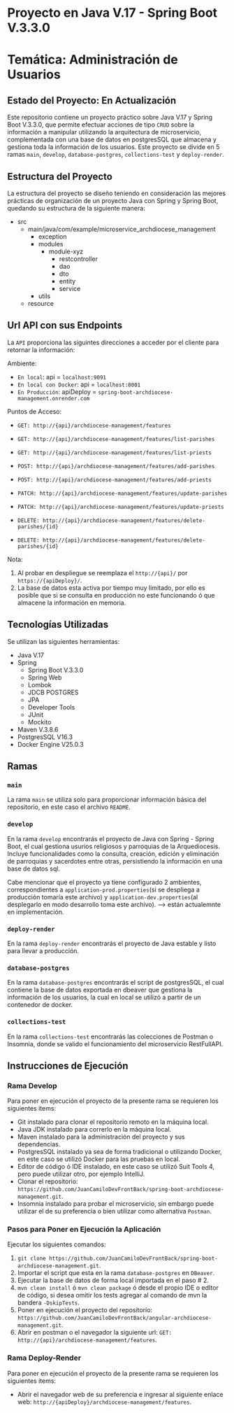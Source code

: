 # Proyecto en Java V.17 - Spring Boot V.3.3.0
# Temática: Administración de Usuarios
## Estado del Proyecto: En Actualización

Este repositorio contiene un proyecto práctico sobre Java V.17 y Spring Boot V.3.3.0,
que permite efectuar acciones de tipo `CRUD` sobre la información a manipular
utilizando la arquitectura de microservicio, complementada con una base de datos en postgresSQL
que almacena y gestiona toda la información de los usuarios.
Este proyecto se divide en 5 ramas `main`, `develop`, `database-postgres`, `collections-test` y `deploy-render`.

[//]: <> (Adicionalmente el proyecto cuenta con 2 ambientes, el de `Producción` y `Desarrollo`.)

## Estructura del Proyecto

La estructura del proyecto se diseño teniendo en consideración las mejores prácticas de organización de un proyecto Java con Spring y Spring Boot, quedando su estructura de la siguiente manera:
* src
    * main/java/com/example/microservice_archdiocese_management
        * exception
        * modules
            * module-xyz
                * restcontroller
                * dao
                * dto
                * entity
                * service
        * utils
    * resource

## Url API con sus Endpoints

La `API` proporciona las siguintes direcciones a acceder por el cliente para retornar la información:

Ambiente:
* `En local`: api = `localhost:9091`
* `En local con Docker`: api = `localhost:8001`
* `En Producción`: apiDeploy = `spring-boot-archdiocese-management.onrender.com`

Puntos de Acceso:
* `GET: http://{api}/archdiocese-management/features`
* `GET: http://{api}/archdiocese-management/features/list-parishes`
* `GET: http://{api}/archdiocese-management/features/list-priests`

* `POST: http://{api}/archdiocese-management/features/add-parishes`
* `POST: http://{api}/archdiocese-management/features/add-priests`

* `PATCH: http://{api}/archdiocese-management/features/update-parishes`
* `PATCH: http://{api}/archdiocese-management/features/update-priests`

* `DELETE: http://{api}/archdiocese-management/features/delete-parishes/{id}`
* `DELETE: http://{api}/archdiocese-management/features/delete-parishes/{id}`

Nota:
1. Al probar en despliegue se reemplaza el `http://{api}/` por `https://{apiDeploy}/`.
2. La base de datos esta activa por tiempo muy limitado, por ello es posible que si se consulta en producción no este funcionando ó que almacene la información en memoria.

## Tecnologías Utilizadas

Se utilizan las siguientes herramientas:
* Java V.17
* Spring
    * Spring Boot V.3.3.0
    * Spring Web 
    * Lombok
    * JDCB POSTGRES
    * JPA
    * Developer Tools
    * JUnit
    * Mockito
* Maven V.3.8.6
* PostgresSQL V16.3
* Docker Engine V25.0.3

## Ramas

### `main`

La rama `main` se utiliza solo para proporcionar información básica del repositorio,
en este caso el archivo `README`.

### `develop`

En la rama `develop` encontrarás el proyecto de Java con Spring -  Spring Boot, el cual gestiona usurios religiosos y parroquias de la Arquediocesis. Incluye funcionalidades como la consulta, creación, edición y eliminación de parroquias y sacerdotes entre otras, persistiendo la información en una base de datos sql.

Cabe mencionar que el proyecto ya tiene configurado 2 ambientes, correspondientes a `application-prod.properties`(si se despliega a producción tomaría este archivo) y
`application-dev.properties`(al desplegarlo en modo desarrollo toma este archivo). --> están actualemnte en implementación.

### `deploy-render`
En la rama `deploy-render` encontrarás el proyecto de Java estable y listo para llevar a producción.

### `database-postgres`

En la rama `database-postgres` encontrarás el script de postgresSQL, el cual contiene la base de datos exportada
en dbeaver que gestiona la información de los usuarios, la cual en local se utilizó a partir de un contenedor de docker.

### `collections-test`

En la rama `collections-test` encontrarás las colecciones de Postman o Insomnia, donde se valido el funcionamiento del microservicio RestFullAPI.

## Instrucciones de Ejecución

### Rama Develop

Para poner en ejecución el proyecto de la presente rama se requieren los siguientes items:
* Git instalado para clonar el repositorio remoto en la máquina local.
* Java JDK instalado para correrlo en la máquina local.
* Maven instalado para la administración del proyecto y sus dependencias.
* PostgresSQL instalado ya sea de forma tradicional o utilizando Docker, en este caso se utilizó Docker para las pruebas en local.
* Editor de código ó IDE instalado, en este caso se utilizó Suit Tools 4, pero puede utilizar otro, por ejemplo IntelliJ.
* Clonar el repositorio: `https://github.com/JuanCamiloDevFrontBack/spring-boot-archdiocese-management.git`.
* Insomnia instalado para probar el microservicio, sin embargo puede utilizar el de su preferencia o bien utilizar como alternativa `Postman`.

### Pasos para Poner en Ejecución la Aplicación

Ejecutar los siguientes comandos:
1. `git clone https://github.com/JuanCamiloDevFrontBack/spring-boot-archdiocese-management.git`.
2. Importar el script que esta en la rama `database-postgres` en `DBeaver`.
3. Ejecutar la base de datos de forma local importada en el paso # 2.
4. `mvn clean install` ó `mvn clean package` ó desde el propio IDE o edItor de código, si desea omitir los tests agregar al comando de mvn la bandera `-DskipTests`.
5. Poner en ejecución el proyecto del repositorio: `https://github.com/JuanCamiloDevFrontBack/angular-archdiocese-management.git`.
7. Abrir en postman o el navegador la siguiente url: `GET: http://{api}/archdiocese-management/features`.

### Rama Deploy-Render

Para poner en ejecución el proyecto de la presente rama se requieren los siguientes items:

* Abrir el navegador web de su preferencia e ingresar al siguiente enlace web: `http://{apiDeploy}/archdiocese-management/features`.

